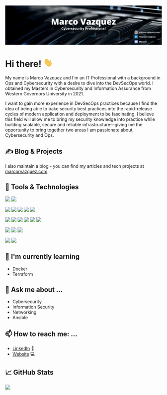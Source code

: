 [![marco vazquez's header](https://github.com/marcorvazquezs/marcorvazquezs/blob/0051694d58cf7067282fa3db1f1e224249ad642f/Marco%20Vazquez.png)](https://marcorvazquez.com)


# Hi there! <img src="https://github.com/marcorvazquezs/marcorvazquezs/blob/main/wave.gif" width="30px">
<p align="left">My name is Marco Vazquez and I'm an IT Professional with a background in Ops and Cybersecurity with a desire to dive into the DevSecOps world. I obtained my Masters in Cybersecurity and Information Assurance from Western Governors University in 2021. 

I want to gain more experience in DevSecOps practices because I find the idea of being able to bake security best practices into the rapid-release cycles of modern application and deployment to be fascinating. I believe this field will allow me to bring my security knowledge into practice while building scalable, secure and reliable infrastructure—giving me the opportunity to bring together two areas I am passionate about, Cybersecurity and Ops.

✍️ Blog & Projects
---
I also maintain a blog - you can find my articles and tech projects at <a href="https://marcorvazquez.com">marcorvazquez.com</a>.
  
  
🧰 Tools & Technologies
---

![](https://img.shields.io/badge/OS-Linux-informational?style=flat&logo=linux&logoColor=white&color=2bbc8a)
![](https://img.shields.io/badge/OS-Windows-informational?style=flat&logo=windows&logoColor=white&color=2bbc8a)

![](https://img.shields.io/badge/Editor-VSCode-informational?style=flat&logo=visual-studio-code&logoColor=white&color=2bbc8a)
![](https://img.shields.io/badge/VCS-Git-informational?style=flat&logo=git&logoColor=white&color=2bbc8a)
![](https://img.shields.io/badge/Code-Python-informational?style=flat&logo=python&logoColor=white&color=2bbc8a)
![](https://img.shields.io/badge/Shell-Bash-informational?style=flat&logo=gnu-bash&logoColor=white&color=2bbc8a)
![](https://img.shields.io/badge/Shell-PowerShell-informational?style=flat&logo=powershell&logoColor=white&color=2bbc8a)

![](https://img.shields.io/badge/Tools-GitHub-informational?style=flat&logo=github&logoColor=white&color=2bbc8a)
![](https://img.shields.io/badge/Tools-GitKraken-informational?style=flat&logo=gitkraken&logoColor=white&color=2bbc8a)
![](https://img.shields.io/badge/Tools-JIRA-informational?style=flat&logo=jira&logoColor=white&color=2bbc8a)
![](https://img.shields.io/badge/Tools-Ansible-informational?style=flat&logo=ansible&logoColor=white&color=2bbc8a)
![](https://img.shields.io/badge/Tools-Terraform-informational?style=flat&logo=terraform&logoColor=white&color=2bbc8a)
![](https://img.shields.io/badge/Tools-Docker-informational?style=flat&logo=docker&logoColor=white&color=2bbc8a)

![](https://img.shields.io/badge/Cloud-AWS-informational?style=flat&logo=amazon-aws&logoColor=white&color=2bbc8a)
![](https://img.shields.io/badge/Cloud-DigitalOcean-informational?style=flat&logo=digitalocean&logoColor=white&color=2bbc8a)
![](https://img.shields.io/badge/Cloud-Vultr-informational?style=flat&logo=vultr&logoColor=white&color=2bbc8a)

![](https://img.shields.io/badge/Network-Cisco-informational?style=flat&logo=cisco&logoColor=white&color=2bbc8a)
![](https://img.shields.io/badge/Network-WireGuard-informational?style=flat&logo=wireguard&logoColor=white&color=2bbc8a)




🌱 I'm currently learning 
---
  * Docker 
  * Terraform 

💬 Ask me about ...
---
  * Cybersecurity 
  * Information Security 
  * Networking 
  * Ansible 
  
📫 How to reach me: ...
---
  * <a href="https://www.linkedin.com/in/marcorvazquez/">LinkedIn</a> 💼
  * <a href="https://marcorvazquez.com">Website</a> 💻
 
📈 GitHub Stats
---
<a href="https://github.com/marcorvazquezs/marcorvazquezs">
  <img align="center" src="https://github-readme-stats.vercel.app/api/top-langs/?username=marcorvazquezs&hide=java,html&title_color=ffffff&text_color=c9cacc&icon_color=2bbc8a&bg_color=1d1f21" />
</a>


